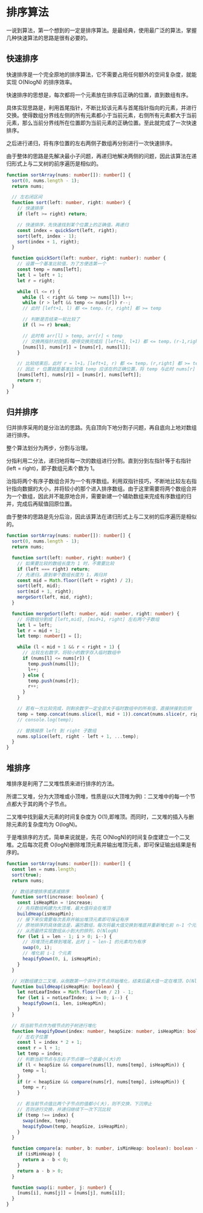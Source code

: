 # 排序算法

一说到算法，第一个想到的一定是排序算法。是最经典，使用最广泛的算法，掌握几种快速算法的思路是很有必要的。

## 快速排序

快速排序是一个完全原地的排序算法，它不需要占用任何额外的空间复杂度，就能实现 O(NlogN) 的排序效率。

快速排序的思想是，每次都将一个元素放在排序后正确的位置，直到数组有序。

具体实现思路是，利用首尾指针，不断比较该元素与首尾指针指向的元素，并进行交换。使得数组分界线左侧的所有元素都小于当前元素，右侧所有元素都大于当前元素，那么当前分界线所在位置即为当前元素的正确位置。至此就完成了一次快速排序。

之后进行递归，将有序位置的左右两侧子数组再分别进行一次快速排序。

由于整体的思路是先解决最小子问题，再递归地解决两侧的问题，因此该算法在递归形式上与二叉树的前序遍历是相似的。

```ts
function sortArray(nums: number[]): number[] {
  sort(0, nums.length - 1);
  return nums;

  // 左右闭区间
  function sort(left: number, right: number) {
    // 快速排序
    if (left >= right) return;

    // 快速排序，先快速找到某个位置上的正确值，再递归
    const index = quickSort(left, right);
    sort(left, index - 1);
    sort(index + 1, right);
  }

  function quickSort(left: number, right: number): number {
    // 设置一个基准比较值，为了方便选第一个
    const temp = nums[left];
    let l = left + 1;
    let r = right;

    while (l <= r) {
      while (l < right && temp >= nums[l]) l++;
      while (r > left && temp <= nums[r]) r--;
      // 此时 [left+1, l) 都 <= temp，(r, right] 都 >= temp

      // 判断是否结束一轮比较了
      if (l >= r) break;

      // 此时有 arr[l] > temp, arr[r] < temp
      // 交换两指针对应值，使得交换完成后 [left+1, l+1) 都 <= temp，(r-1,right] 都 >= temp
      [nums[l], nums[r]] = [nums[r], nums[l]];
    }

    // 比较结束后，此时 r = l+1。[left+1, r) 都 <= temp，(r,right] 都 >= temp，且 temp >= nums[r]
    // 因此 r 位置就是基准比较值 temp 应该在的正确位置，将 temp 与此时 nums[r] 做交换
    [nums[left], nums[r]] = [nums[r], nums[left]];
    return r;
  }
}
```

## 归并排序

归并排序采用的是分治法的思路。先自顶向下地分割子问题，再自底向上地对数组进行排序。

整个算法划分为两步，分割与治理。

分指利用二分法，递归地将每一次的数组进行分割。直到分到左指针等于右指针(left = right)，即子数组元素个数为 1。

治指将两个有序子数组合并为一个有序数组。利用双指针技巧，不断地比较左右指针指向数据的大小，并将较小的那个进入排序数组。由于这里需要将两个数组合并为一个数组，因此并不能原地合并，需要新建一个辅助数组来完成有序数组的归并，完成后再赋值回原位置。

由于整体的思路是先分后治，因此该算法在递归形式上与二叉树的后序遍历是相似的。

```ts
function sortArray(nums: number[]): number[] {
  sort(0, nums.length - 1);
  return nums;

  function sort(left: number, right: number) {
    // 如果要比较的数组长度为 1 时，不需要比较
    if (left === right) return;
    // 先递归，直到单个数组长度为 1，再归并
    const mid = Math.floor((left + right) / 2);
    sort(left, mid);
    sort(mid + 1, right);
    mergeSort(left, mid, right);
  }

  function mergeSort(left: number, mid: number, right: number) {
    // 将数组分割成 [left,mid], [mid+1, right] 左右两个子数组
    let l = left;
    let r = mid + 1;
    let temp: number[] = [];

    while (l < mid + 1 && r < right + 1) {
      // 比较左右数字，将较小的数字存入临时数组中
      if (nums[l] <= nums[r]) {
        temp.push(nums[l]);
        l++;
      } else {
        temp.push(nums[r]);
        r++;
      }
    }

    // 若有一方比较完成，则剩余数字一定全部大于临时数组中的所有值，直接拼接到后侧
    temp = temp.concat(nums.slice(l, mid + 1)).concat(nums.slice(r, right + 1));
    // console.log(temp);

    // 替换掉原 left 到 right 子数组
    nums.splice(left, right - left + 1, ...temp);
  }
}
```

## 堆排序

堆排序是利用了二叉堆性质来进行排序的方法。

所谓二叉堆，分为大顶堆或小顶堆，性质是(以大顶堆为例)：二叉堆中的每一个节点都大于其的两个子节点。

二叉堆中找到最大元素的时间复杂度为 O(1),即堆顶。而同时，二叉堆的插入与删除元素的复杂度均为 O(logN)。

于是堆排序的方式，简单来说就是，先花 O(NlogN)的时间复杂度建立一个二叉堆。之后每次花费 O(logN)删除堆顶元素并输出堆顶元素，即可保证输出结果是有序的。

```ts
function sortArray(nums: number[]): number[] {
  const len = nums.length;
  sort(true);
  return nums;

  // 数组递增排序或递减排序
  function sort(increase: boolean) {
    const isHeapMin = !increase;
    // 先将数组构建为大顶堆，最大值将会在堆顶
    buildHeap(isHeapMin);
    // 接下来仅需要每次丢弃并输出堆顶元素即可保证有序
    // 原地排序的具体做法是，遍历数组，每次将最大值交换到堆底并重新堆化前 n-1 个元素
    // 从而最终实现数组从小到大的排列，O(NlogN)
    for (let i = len - 1; i > 0; i--) {
      // 将堆顶元素移到堆尾，此时 i ~ len-1 的元素均为有序
      swap(0, i);
      // 堆化前 i-1 个元素
      heapifyDown(0, i, isHeapMin);
    }
  }

  // 对数组建立二叉堆，从倒数第一个非叶子节点开始堆化，结束后最大值一定在堆顶，O(NlogN)
  function buildHeap(isHeapMin: boolean) {
    let notLeafIndex = Math.floor(len / 2) - 1;
    for (let i = notLeafIndex; i >= 0; i--) {
      heapifyDown(i, len, isHeapMin);
    }
  }

  // 将当前节点作为根节点的子树进行堆化
  function heapifyDown(index: number, heapSize: number, isHeapMin: boolean) {
    // 左右子位置
    const l = index * 2 + 1;
    const r = l + 1;
    let temp = index;
    // 判断当前节点与左右子节点哪一个是最小(大)的
    if (l < heapSize && compare(nums[l], nums[temp], isHeapMin)) {
      temp = l;
    }
    if (r < heapSize && compare(nums[r], nums[temp], isHeapMin)) {
      temp = r;
    }

    // 若当前节点值比两个子节点的值都小(大)，则不交换，下沉停止
    // 否则进行交换，并递归继续下一次下沉比较
    if (temp !== index) {
      swap(index, temp);
      heapifyDown(temp, heapSize, isHeapMin);
    }
  }

  function compare(a: number, b: number, isMinHeap: boolean): boolean {
    if (isMinHeap) {
      return a - b < 0;
    }
    return a - b > 0;
  }

  function swap(i: number, j: number) {
    [nums[i], nums[j]] = [nums[j], nums[i]];
  }
}
```
